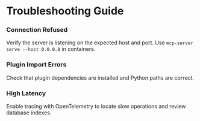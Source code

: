 # Troubleshooting Guide

### Connection Refused
Verify the server is listening on the expected host and port. Use `mcp-server serve --host 0.0.0.0` in containers.

### Plugin Import Errors
Check that plugin dependencies are installed and Python paths are correct.

### High Latency
Enable tracing with OpenTelemetry to locate slow operations and review database indexes.
